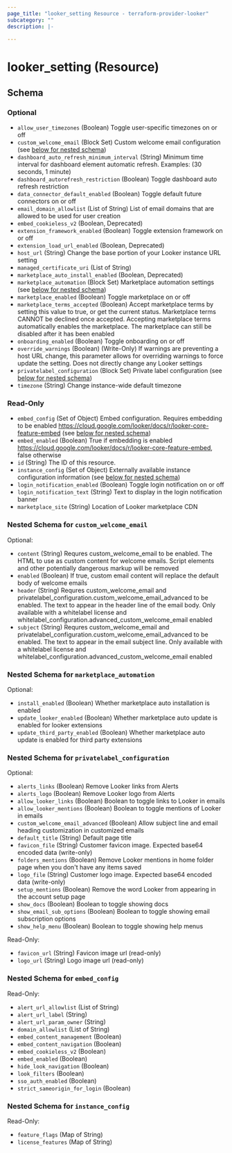 ```yaml
---
page_title: "looker_setting Resource - terraform-provider-looker"
subcategory: ""
description: |-
  
---
```

# looker_setting (Resource)



<!-- schema generated by tfplugindocs -->
## Schema

### Optional

- `allow_user_timezones` (Boolean) Toggle user-specific timezones on or off
- `custom_welcome_email` (Block Set) Custom welcome email configuration (see [below for nested schema](#nestedblock--custom_welcome_email))
- `dashboard_auto_refresh_minimum_interval` (String) Minimum time interval for dashboard element automatic refresh. Examples: (30 seconds, 1 minute)
- `dashboard_autorefresh_restriction` (Boolean) Toggle dashboard auto refresh restriction
- `data_connector_default_enabled` (Boolean) Toggle default future connectors on or off
- `email_domain_allowlist` (List of String) List of email domains that are allowed to be used for user creation
- `embed_cookieless_v2` (Boolean, Deprecated)
- `extension_framework_enabled` (Boolean) Toggle extension framework on or off
- `extension_load_url_enabled` (Boolean, Deprecated)
- `host_url` (String) Change the base portion of your Looker instance URL setting
- `managed_certificate_uri` (List of String)
- `marketplace_auto_install_enabled` (Boolean, Deprecated)
- `marketplace_automation` (Block Set) Marketplace automation settings (see [below for nested schema](#nestedblock--marketplace_automation))
- `marketplace_enabled` (Boolean) Toggle marketplace on or off
- `marketplace_terms_accepted` (Boolean) Accept marketplace terms by setting this value to true, or get the current status. Marketplace terms CANNOT be declined once accepted. Accepting marketplace terms automatically enables the marketplace. The marketplace can still be disabled after it has been enabled
- `onboarding_enabled` (Boolean) Toggle onboarding on or off
- `override_warnings` (Boolean) (Write-Only) If warnings are preventing a host URL change, this parameter allows for overriding warnings to force update the setting. Does not directly change any Looker settings
- `privatelabel_configuration` (Block Set) Private label configuration (see [below for nested schema](#nestedblock--privatelabel_configuration))
- `timezone` (String) Change instance-wide default timezone

### Read-Only

- `embed_config` (Set of Object) Embed configuration. Requires embedding to be enabled https://cloud.google.com/looker/docs/r/looker-core-feature-embed (see [below for nested schema](#nestedatt--embed_config))
- `embed_enabled` (Boolean) True if embedding is enabled https://cloud.google.com/looker/docs/r/looker-core-feature-embed, false otherwise
- `id` (String) The ID of this resource.
- `instance_config` (Set of Object) Externally available instance configuration information (see [below for nested schema](#nestedatt--instance_config))
- `login_notification_enabled` (Boolean) Toggle login notification on or off
- `login_notification_text` (String) Text to display in the login notification banner
- `marketplace_site` (String) Location of Looker marketplace CDN

<a id="nestedblock--custom_welcome_email"></a>
### Nested Schema for `custom_welcome_email`

Optional:

- `content` (String) Requres custom_welcome_email to be enabled. The HTML to use as custom content for welcome emails. Script elements and other potentially dangerous markup will be removed
- `enabled` (Boolean) If true, custom email content will replace the default body of welcome emails
- `header` (String) Requres custom_welcome_email and privatelabel_configuration.custom_welcome_email_advanced to be enabled. The text to appear in the header line of the email body. Only available with a whitelabel license and whitelabel_configuration.advanced_custom_welcome_email enabled
- `subject` (String) Requres custom_welcome_email and privatelabel_configuration.custom_welcome_email_advanced to be enabled. The text to appear in the email subject line. Only available with a whitelabel license and whitelabel_configuration.advanced_custom_welcome_email enabled


<a id="nestedblock--marketplace_automation"></a>
### Nested Schema for `marketplace_automation`

Optional:

- `install_enabled` (Boolean) Whether marketplace auto installation is enabled
- `update_looker_enabled` (Boolean) Whether marketplace auto update is enabled for looker extensions
- `update_third_party_enabled` (Boolean) Whether marketplace auto update is enabled for third party extensions


<a id="nestedblock--privatelabel_configuration"></a>
### Nested Schema for `privatelabel_configuration`

Optional:

- `alerts_links` (Boolean) Remove Looker links from Alerts
- `alerts_logo` (Boolean) Remove Looker logo from Alerts
- `allow_looker_links` (Boolean) Boolean to toggle links to Looker in emails
- `allow_looker_mentions` (Boolean) Boolean to toggle mentions of Looker in emails
- `custom_welcome_email_advanced` (Boolean) Allow subject line and email heading customization in customized emails
- `default_title` (String) Default page title
- `favicon_file` (String) Customer favicon image. Expected base64 encoded data (write-only)
- `folders_mentions` (Boolean) Remove Looker mentions in home folder page when you don't have any items saved
- `logo_file` (String) Customer logo image. Expected base64 encoded data (write-only)
- `setup_mentions` (Boolean) Remove the word Looker from appearing in the account setup page
- `show_docs` (Boolean) Boolean to toggle showing docs
- `show_email_sub_options` (Boolean) Boolean to toggle showing email subscription options
- `show_help_menu` (Boolean) Boolean to toggle showing help menus

Read-Only:

- `favicon_url` (String) Favicon image url (read-only)
- `logo_url` (String) Logo image url (read-only)


<a id="nestedatt--embed_config"></a>
### Nested Schema for `embed_config`

Read-Only:

- `alert_url_allowlist` (List of String)
- `alert_url_label` (String)
- `alert_url_param_owner` (String)
- `domain_allowlist` (List of String)
- `embed_content_management` (Boolean)
- `embed_content_navigation` (Boolean)
- `embed_cookieless_v2` (Boolean)
- `embed_enabled` (Boolean)
- `hide_look_navigation` (Boolean)
- `look_filters` (Boolean)
- `sso_auth_enabled` (Boolean)
- `strict_sameorigin_for_login` (Boolean)


<a id="nestedatt--instance_config"></a>
### Nested Schema for `instance_config`

Read-Only:

- `feature_flags` (Map of String)
- `license_features` (Map of String)
